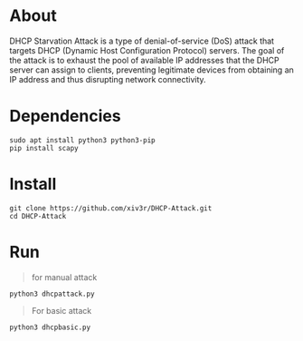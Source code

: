 # About

DHCP Starvation Attack is a type of denial-of-service (DoS) attack that targets DHCP (Dynamic Host Configuration Protocol) servers. The goal of the attack is to exhaust the pool of available IP addresses that the DHCP server can assign to clients, preventing legitimate devices from obtaining an IP address and thus disrupting network connectivity.

# Dependencies
```
sudo apt install python3 python3-pip
pip install scapy
```
# Install
```
git clone https://github.com/xiv3r/DHCP-Attack.git
cd DHCP-Attack
```
# Run
> for manual attack
```
python3 dhcpattack.py
```
> For basic attack
```
python3 dhcpbasic.py
```
